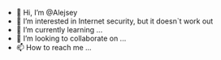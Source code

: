 - 👋 Hi, I’m @Alejsey
- 👀 I’m interested in Internet security, but it doesn`t work out
- 🌱 I’m currently learning ...
- 💞️ I’m looking to collaborate on ...
- 📫 How to reach me ...

<!---
Alejsey/Alejsey is a ✨ special ✨ repository because its `README.md` (this file) appears on your GitHub profile.
You can click the Preview link to take a look at your changes.
--->

